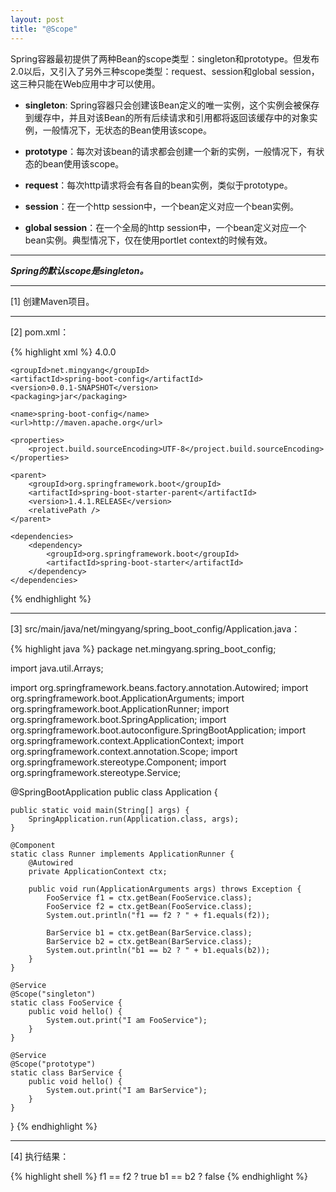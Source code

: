```yaml
---
layout: post
title: "@Scope"
---
```


Spring容器最初提供了两种Bean的scope类型：singleton和prototype。但发布2.0以后，又引入了另外三种scope类型：request、session和global session，这三种只能在Web应用中才可以使用。
 
- **singleton**: Spring容器只会创建该Bean定义的唯一实例，这个实例会被保存到缓存中，并且对该Bean的所有后续请求和引用都将返回该缓存中的对象实例，一般情况下，无状态的Bean使用该scope。
 
- **prototype**：每次对该bean的请求都会创建一个新的实例，一般情况下，有状态的bean使用该scope。
 
- **request**：每次http请求将会有各自的bean实例，类似于prototype。
 
- **session**：在一个http session中，一个bean定义对应一个bean实例。
 
- **global session**：在一个全局的http session中，一个bean定义对应一个bean实例。典型情况下，仅在使用portlet context的时候有效。

---

***Spring的默认scope是singleton。***

---

[1] 创建Maven项目。

---

[2] pom.xml：

{% highlight xml %}
<project xmlns="http://maven.apache.org/POM/4.0.0" xmlns:xsi="http://www.w3.org/2001/XMLSchema-instance"
    xsi:schemaLocation="http://maven.apache.org/POM/4.0.0 http://maven.apache.org/xsd/maven-4.0.0.xsd">
    <modelVersion>4.0.0</modelVersion>

    <groupId>net.mingyang</groupId>
    <artifactId>spring-boot-config</artifactId>
    <version>0.0.1-SNAPSHOT</version>
    <packaging>jar</packaging>

    <name>spring-boot-config</name>
    <url>http://maven.apache.org</url>

    <properties>
        <project.build.sourceEncoding>UTF-8</project.build.sourceEncoding>
    </properties>

    <parent>
        <groupId>org.springframework.boot</groupId>
        <artifactId>spring-boot-starter-parent</artifactId>
        <version>1.4.1.RELEASE</version>
        <relativePath />
    </parent>

    <dependencies>
        <dependency>
            <groupId>org.springframework.boot</groupId>
            <artifactId>spring-boot-starter</artifactId>
        </dependency>
    </dependencies>
</project>
{% endhighlight %}

---

[3] src/main/java/net/mingyang/spring_boot_config/Application.java：

{% highlight java %}
package net.mingyang.spring_boot_config;

import java.util.Arrays;

import org.springframework.beans.factory.annotation.Autowired;
import org.springframework.boot.ApplicationArguments;
import org.springframework.boot.ApplicationRunner;
import org.springframework.boot.SpringApplication;
import org.springframework.boot.autoconfigure.SpringBootApplication;
import org.springframework.context.ApplicationContext;
import org.springframework.context.annotation.Scope;
import org.springframework.stereotype.Component;
import org.springframework.stereotype.Service;

@SpringBootApplication
public class Application {
    
    public static void main(String[] args) {
        SpringApplication.run(Application.class, args);
    }
    
    @Component
    static class Runner implements ApplicationRunner {  
        @Autowired
        private ApplicationContext ctx;

        public void run(ApplicationArguments args) throws Exception {
            FooService f1 = ctx.getBean(FooService.class);
            FooService f2 = ctx.getBean(FooService.class);
            System.out.println("f1 == f2 ? " + f1.equals(f2));
            
            BarService b1 = ctx.getBean(BarService.class);
            BarService b2 = ctx.getBean(BarService.class);
            System.out.println("b1 == b2 ? " + b1.equals(b2));
        }  
    }
    
    @Service
    @Scope("singleton")
    static class FooService {
        public void hello() {
            System.out.print("I am FooService");
        }
    }
    
    @Service
    @Scope("prototype")
    static class BarService {
        public void hello() {
            System.out.print("I am BarService");
        }
    }
}
{% endhighlight %}

---

[4] 执行结果：

{% highlight shell %}
f1 == f2 ? true
b1 == b2 ? false
{% endhighlight %}